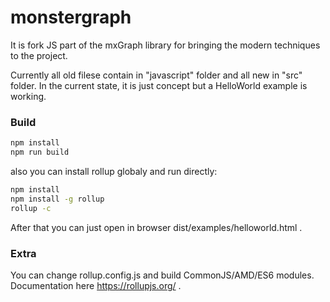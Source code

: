 # monstergraph

It is fork JS part of the mxGraph library for bringing the modern techniques to the project.

Currently all old filese contain in "javascript" folder and all new in "src" folder.
In the current state, it is just concept but a HelloWorld example is working.


### Build

```bash
npm install
npm run build
```

also you can install rollup globaly and run directly:
```bash
npm install
npm install -g rollup
rollup -c
```

After that you can just open in browser dist/examples/helloworld.html .

### Extra

You can change rollup.config.js and build CommonJS/AMD/ES6 modules. Documentation here https://rollupjs.org/ .